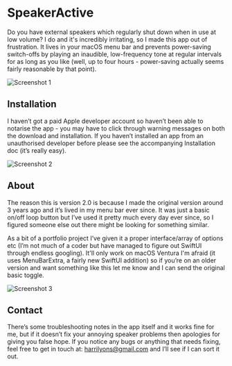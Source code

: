 # SpeakerActive

Do you have external speakers which regularly shut down when in use at low volume? I do and it's incredibly irritating, so I made this app out of frustration. It lives in your macOS menu bar and prevents power-saving switch-offs by playing an inaudible, low-frequency tone at regular intervals for as long as you like (well, up to four hours - power-saving actually seems fairly reasonable by that point).

![Screenshot 1](https://i.imgur.com/taH81tF.png)

## Installation

I haven’t got a paid Apple developer account so haven’t been able to notarise the app - you may have to click through warning messages on both the download and installation. If you haven’t installed an app from an unauthorised developer before please see the accompanying Installation doc (it’s really easy).

![Screenshot 2](https://i.imgur.com/QrSH6zY.png)

## About

The reason this is version 2.0 is because I made the original version around 3 years ago and it’s lived in my menu bar ever since. It was just a basic on/off loop button but I’ve used it pretty much every day ever since, so I figured someone else out there might be looking for something similar.

As a bit of a portfolio project I’ve given it a proper interface/array of options etc (I’m not much of a coder but have managed to figure out SwiftUI through endless googling). It'll only work on macOS Ventura I'm afraid (it uses MenuBarExtra, a fairly new SwiftUI addition) so if you’re on an older version and want something like this let me know and I can send the original basic toggle.

![Screenshot 3](https://i.imgur.com/vxrE080.png)

## Contact

There’s some troubleshooting notes in the app itself and it works fine for me, but if it doesn’t fix your annoying speaker problems then apologies for giving you false hope. If you notice any bugs or anything that needs fixing, feel free to get in touch at: <harrilyons@gmail.com> and I’ll see if I can sort it out.



